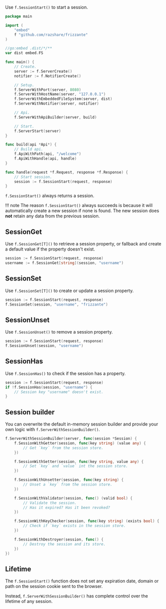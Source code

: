 Use `f.SessionStart()` to start a session.

```go
package main

import (
	"embed"
	f "github.com/razshare/frizzante"
)

//go:embed .dist/*/**
var dist embed.FS

func main() {
	// Create.
	server := f.ServerCreate()
	notifier := f.NotifierCreate()

	// Setup.
	f.ServerWithPort(server, 8080)
	f.ServerWithHostName(server, "127.0.0.1")
	f.ServerWithEmbeddedFileSystem(server, dist)
	f.ServerWithNotifier(server, notifier)

	// Api.
	f.ServerWithApiBuilder(server, build)

	// Start.
	f.ServerStart(server)
}

func build(api *Api*) {
    // Build api.
	f.ApiWithPath(api, "/welcome")
	f.ApiWithHandle(api, handle)
}

func handle(request *f.Request, response *f.Response) {
    // Start session.
    session := f.SessionStart(request, response)
}
```

`f.SessionStart()` always returns a session.

!!! note
    The reason `f.SessionStart()` always succeeds is because it will automatically create a new session if none is found. The new session does **not** retain any data from the previous session.

## SessionGet

Use `f.SessionGet[T]()` to retrieve a session property, or fallback and create a default value if the property doesn't exist.

```go
session := f.SessionStart(request, response)
username := f.SessionGet[string](session, "username")
```

## SessionSet

Use `f.SessionSet[T]()` to create or update a session property.

```go
session := f.SessionStart(request, response)
f.SessionSet(session, "username", "frizzante")
```

## SessionUnset

Use `f.SessionUnset()` to remove a session property.

```go
session := f.SessionStart(request, response)
f.SessionUnset(session, "username")
```

## SessionHas

Use `f.SessionHas()` to check if the session has a property.

```go
session := f.SessionStart(request, response)
if !f.SessionHas(session, "username") {
    // Session key "username" doesn't exist.
}
```

## Session builder

You can overwrite the default in-memory session builder and provide 
your own logic with `f.ServerWithSessionBuilder()`.

```go
f.ServerWithSessionBuilder(server, func(session *Session) {
    f.SessionWithGetter(session, func(key string) (value any) {
        // Get `key` from the session store.
    })

    f.SessionWithSetter(session, func(key string, value any) {
        // Set `key` and `value` int the session store.
    })

    f.SessionWithUnsetter(session, func(key string) {
        // Unset a `key` from the session store.
    })

    f.SessionWithValidator(session, func() (valid bool) {
        // Validate the session.
        // Has it expired? Has it been revoked?
    })

    f.SessionWithKeyChecker(session, func(key string) (exists bool) {
        // Check if `key` exists in the session store.
    })

    f.SessionWithDestroyer(session, func() {
        // Destroy the session and its store.
    })
})
```

## Lifetime

The `f.SessionStart()` function does not set any expiration date, domain or path on the session cookie sent to the browser.

Instead, `f.ServerWithSessionBuilder()` has complete control over the lifetime of any session.